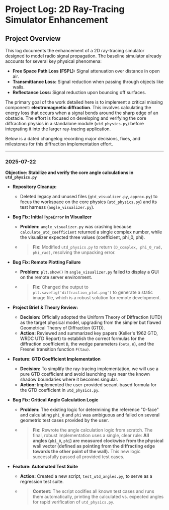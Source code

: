 # Project Log: 2D Ray-Tracing Simulator Enhancement

## Project Overview

This log documents the enhancement of a 2D ray-tracing simulator designed to model radio signal propagation. The baseline simulator already accounts for several key physical phenomena:

*   **Free Space Path Loss (FSPL):** Signal attenuation over distance in open air.
*   **Transmittance Loss:** Signal reduction when passing through objects like walls.
*   **Reflectance Loss:** Signal reduction upon bouncing off surfaces.

The primary goal of the work detailed here is to implement a critical missing component: **electromagnetic diffraction**. This involves calculating the energy loss that occurs when a signal bends around the sharp edge of an obstacle. The effort is focused on developing and verifying the core diffraction physics in a standalone module (`utd_physics.py`) before integrating it into the larger ray-tracing application.

Below is a dated changelog recording major decisions, fixes, and milestones for this diffraction implementation effort.

---

### 2025-07-22

**Objective: Stabilize and verify the core angle calculations in `utd_physics.py`**

*   **Repository Cleanup:**
    *   Deleted legacy and unused files (`gtd_visualizer.py`, `approx.py`) to focus the workspace on the core physics (`utd_physics.py`) and its test harness (`angle_visualizer.py`).

*   **Bug Fix: Initial `TypeError` in Visualizer**
    *   **Problem:** `angle_visualizer.py` was crashing because `calculate_utd_coefficient` returned a single complex number, while the visualizer expected three values (coefficient, phi_0, phi).
    *   > **Fix:** Modified `utd_physics.py` to return `(D_complex, phi_0_rad, phi_rad)`, resolving the unpacking error.

*   **Bug Fix: Remote Plotting Failure**
    *   **Problem:** `plt.show()` in `angle_visualizer.py` failed to display a GUI on the remote server environment.
    *   > **Fix:** Changed the output to `plt.savefig('diffraction_plot.png')` to generate a static image file, which is a robust solution for remote development.

*   **Project Brief & Theory Review:**
    *   **Decision:** Officially adopted the Uniform Theory of Diffraction (UTD) as the target physical model, upgrading from the simpler but flawed Geometrical Theory of Diffraction (GTD).
    *   **Action:** Reviewed and summarized key papers (Keller's 1962 GTD, WRDC UTD Report) to establish the correct formulas for the diffraction coefficient `D`, the wedge parameters (`beta`, `n`), and the Fresnel transition function `F(tau)`.

*   **Feature: GTD Coefficient Implementation**
    *   **Decision:** To simplify the ray-tracing implementation, we will use a pure GTD coefficient and avoid launching rays near the known shadow boundaries where it becomes singular.
    *   **Action:** Implemented the user-provided secant-based formula for the GTD coefficient in `utd_physics.py`.

*   **Bug Fix: Critical Angle Calculation Logic**
    *   **Problem:** The existing logic for determining the reference "0-face" and calculating `phi_0` and `phi` was ambiguous and failed on several geometric test cases provided by the user.
    *   > **Fix:** Rewrote the angle calculation logic from scratch. The final, robust implementation uses a single, clear rule: **All angles (`phi_0`, `phi`) are measured clockwise from the physical wall vector (defined as pointing from the diffracting edge towards the other point of the wall).** This new logic successfully passed all provided test cases.

*   **Feature: Automated Test Suite**
    *   **Action:** Created a new script, `test_utd_angles.py`, to serve as a regression test suite.
    *   > **Content:** The script codifies all known test cases and runs them automatically, printing the calculated vs. expected angles for rapid verification of `utd_physics.py`. 